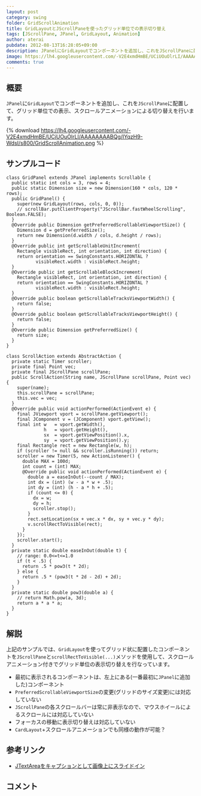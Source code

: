 ```yaml
---
layout: post
category: swing
folder: GridScrollAnimation
title: GridLayoutとJScrollPaneを使ったグリッド単位での表示切り替え
tags: [JScrollPane, JPanel, GridLayout, Animation]
author: aterai
pubdate: 2012-08-13T16:28:05+09:00
description: JPanelにGridLayoutでコンポーネントを追加し、これをJScrollPaneに配置して、グリッド単位での表示、スクロールアニメーションによる切り替えを行います。
image: https://lh4.googleusercontent.com/-V2E4xmdHmBE/UCiUOuOlrLI/AAAAAAAABQg/IYqzH9-WdsI/s800/GridScrollAnimation.png
comments: true
---
```

## 概要
`JPanel`に`GridLayout`でコンポーネントを追加し、これを`JScrollPane`に配置して、グリッド単位での表示、スクロールアニメーションによる切り替えを行います。

{% download https://lh4.googleusercontent.com/-V2E4xmdHmBE/UCiUOuOlrLI/AAAAAAAABQg/IYqzH9-WdsI/s800/GridScrollAnimation.png %}

## サンプルコード
<pre class="prettyprint"><code>class GridPanel extends JPanel implements Scrollable {
  public static int cols = 3, rows = 4;
  public static Dimension size = new Dimension(160 * cols, 120 * rows);
  public GridPanel() {
    super(new GridLayout(rows, cols, 0, 0));
    // scrollBar.putClientProperty("JScrollBar.fastWheelScrolling", Boolean.FALSE);
  }
  @Override public Dimension getPreferredScrollableViewportSize() {
    Dimension d = getPreferredSize();
    return new Dimension(d.width / cols, d.height / rows);
  }
  @Override public int getScrollableUnitIncrement(
    Rectangle visibleRect, int orientation, int direction) {
    return orientation == SwingConstants.HORIZONTAL ?
           visibleRect.width : visibleRect.height;
  }
  @Override public int getScrollableBlockIncrement(
    Rectangle visibleRect, int orientation, int direction) {
    return orientation == SwingConstants.HORIZONTAL ?
           visibleRect.width : visibleRect.height;
  }
  @Override public boolean getScrollableTracksViewportWidth() {
    return false;
  }
  @Override public boolean getScrollableTracksViewportHeight() {
    return false;
  }
  @Override public Dimension getPreferredSize() {
    return size;
  }
}

class ScrollAction extends AbstractAction {
  private static Timer scroller;
  private final Point vec;
  private final JScrollPane scrollPane;
  public ScrollAction(String name, JScrollPane scrollPane, Point vec) {
    super(name);
    this.scrollPane = scrollPane;
    this.vec = vec;
  }
  @Override public void actionPerformed(ActionEvent e) {
    final JViewport vport = scrollPane.getViewport();
    final JComponent v = (JComponent) vport.getView();
    final int w   = vport.getWidth(),
              h   = vport.getHeight(),
              sx  = vport.getViewPosition().x,
              sy  = vport.getViewPosition().y;
    final Rectangle rect = new Rectangle(w, h);
    if (scroller != null &amp;&amp; scroller.isRunning()) return;
    scroller = new Timer(5, new ActionListener() {
      double MAX = 100d;
      int count = (int) MAX;
      @Override public void actionPerformed(ActionEvent e) {
        double a = easeInOut(--count / MAX);
        int dx = (int) (w - a * w + .5);
        int dy = (int) (h - a * h + .5);
        if (count &lt;= 0) {
          dx = w;
          dy = h;
          scroller.stop();
        }
        rect.setLocation(sx + vec.x * dx, sy + vec.y * dy);
        v.scrollRectToVisible(rect);
      }
    });
    scroller.start();
  }
  private static double easeInOut(double t) {
    // range: 0.0&lt;=t&lt;=1.0
    if (t &lt; .5) {
      return .5 * pow3(t * 2d);
    } else {
      return .5 * (pow3(t * 2d - 2d) + 2d);
    }
  }
  private static double pow3(double a) {
    // return Math.pow(a, 3d);
    return a * a * a;
  }
}
</code></pre>

## 解説
上記のサンプルでは、`GridLayout`を使ってグリッド状に配置したコンポーネントを`JScrollPane`と`scrollRectToVisible(...)`メソッドを使用して、スクロールアニメーション付きでグリッド単位の表示切り替えを行なっています。

- 最初に表示されるコンポーネントは、左上にある(一番最初に`JPanel`に追加した)コンポーネント
- `PreferredScrollableViewportSize`の変更(グリッドのサイズ変更)には対応していない
- `JScrollPane`の各スクロールバーは常に非表示なので、マウスホイールによるスクロールには対応していない
- フォーカスの移動に表示切り替えは対応していない
- `CardLayout`+スクロールアニメーションでも同様の動作が可能？

<!-- dummy comment line for breaking list -->

## 参考リンク
- [JTextAreaをキャプションとして画像上にスライドイン](https://ateraimemo.com/Swing/EaseInOut.html)

<!-- dummy comment line for breaking list -->

## コメント
